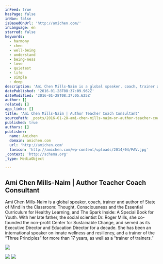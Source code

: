 ```yaml
---
inFeed: true
hasPage: false
inNav: false
isBasedOnUrl: 'http://amichen.com/'
inLanguage: en
starred: false
keywords:
  - harmony
  - chen
  - well-being
  - understand
  - being-ness
  - love
  - quietest
  - life
  - simple
  - deep
description: 'Ami Chen Mills-Naim is a global speaker, coach, trainer and author of State of Mind in the Classroom: Thought, Consciousness and the Essential Curriculum for Healthy Learning, and The Spark Inside: A Special Book for Youth.  With her late father, the social scientist Dr. Roger Mills, she co-founded the non-profit Center for Sustainable Change, and served as its Executive Director and Education Director for a decade. She has been an international speaker on innate wellness and resiliency, and a trainer of the “Three Principles” for more than 17 years, as well as a “trainer of trainers.”'
datePublished: '2016-01-28T08:37:09.962Z'
dateModified: '2016-01-28T08:37:05.625Z'
author: []
related: []
app_links: []
title: 'Ami Chen Mills-Naim | Author Teacher Coach Consultant'
sourcePath: _posts/2016-01-28-ami-chen-mills-naim-or-author-teacher-coach-consultant.md
published: true
authors: []
publisher:
  name: Amichen
  domain: amichen.com
  url: 'http://amichen.com'
  favicon: 'http://amichen.com/wp-content/uploads/2014/04/FAV.jpg'
_context: 'http://schema.org'
_type: MediaObject

---
```

<article style=""><h1>Ami Chen Mills-Naim | Author Teacher Coach Consultant</h1><p>Ami Chen Mills-Naim is a global speaker, coach, trainer and author of State of Mind in the Classroom: Thought, Consciousness and the Essential Curriculum for Healthy Learning, and The Spark Inside: A Special Book for Youth.  With her late father, the social scientist Dr. Roger Mills, she co-founded the non-profit Center for Sustainable Change, and served as its Executive Director and Education Director for a decade. She has been an international speaker on innate wellness and resiliency, and a trainer of the “Three Principles” for more than 17 years, as well as a “trainer of trainers.”</p><img src="https://s3-us-west-2.amazonaws.com/the-grid-img/p/c70e0b73d5ffd08cc62563845731f77ba5dd55b6.jpg" /></article>

![](https://the-grid-user-content.s3-us-west-2.amazonaws.com/a8617be5-3672-43b3-92f5-e761ede285b0.png)
![](https://the-grid-user-content.s3-us-west-2.amazonaws.com/b717e72e-6923-4a57-b4e7-6b6419d3d5bd.jpg)